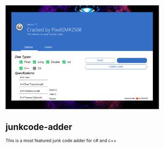 <p align="center">
  <img src="Screenshot_1.png" alt="N3WTuX">
</p>

# junkcode-adder
This is a most featured junk code adder for c# and c++ 
